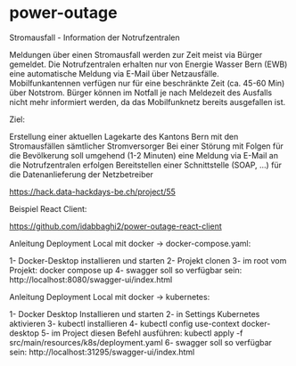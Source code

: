# power-outage
Stromausfall - Information der Notrufzentralen


Meldungen über einen Stromausfall werden zur Zeit meist via Bürger gemeldet. Die Notrufzentralen erhalten nur von Energie Wasser Bern (EWB) eine automatische Meldung via E-Mail über Netzausfälle. Mobilfunkantennen verfügen nur für eine beschränkte Zeit (ca. 45-60 Min) über Notstrom. Bürger können im Notfall je nach Meldezeit des Ausfalls nicht mehr informiert werden, da das Mobilfunknetz bereits ausgefallen ist.

Ziel:

Erstellung einer aktuellen Lagekarte des Kantons Bern mit den Stromausfällen sämtlicher Stromversorger
Bei einer Störung mit Folgen für die Bevölkerung soll umgehend (1-2 Minuten) eine Meldung via E-Mail an die Notrufzentralen erfolgen
Bereitstellen einer Schnittstelle (SOAP, …) für die Datenanlieferung der Netzbetreiber


https://hack.data-hackdays-be.ch/project/55


Beispiel React Client: 

https://github.com/idabbaghi2/power-outage-react-client


Anleitung Deployment Local mit docker -> docker-compose.yaml:

1- Docker-Desktop installieren und starten
2- Projekt clonen
3- im root vom Projekt: docker compose up
4- swagger soll so verfügbar sein: http://localhost:8080/swagger-ui/index.html



Anleitung Deployment Local mit docker -> kubernetes:

1- Docker Desktop Installieren und starten
2- in Settings Kubernetes aktivieren
3- kubectl installieren 
4- kubectl config use-context docker-desktop
5- im Project diesen Befehl ausführen: kubectl apply -f src/main/resources/k8s/deployment.yaml
6- swagger soll so verfügbar sein: http://localhost:31295/swagger-ui/index.html

